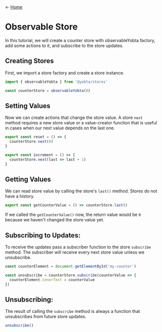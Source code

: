 &larr; [Home](../README.md)

# Observable Store

In this tutorial, we will create a counter store with observableYobta factory, add some actions to it, and subscribe to the store updates.

## Creating Stores

First, we import a store factory and create a store instance.

```js
import { observableYobta } from '@yobta/stores'

const counterStore = observableYobta(0)
```

## Setting Values

Now we can create actions that change the store value. A store `next` method requires a new store value or a value-creator function that is useful in cases when our next value depends on the last one.

```js
export const reset = () => {
  counterStore.next(0)
}

export const increment = () => {
  counterStore.next(last => last + 1)
}
```

## Getting Values

We can read store value by calling the store's `last()` method. Stores do not have a history.

```js
export const getCounterValue = () => counterStore.last()
```

If we called the `getCounterValue()` now, the return value would be `0` because we haven't changed the store value yet.

## Subscribing to Updates:

To receive the updates pass a subscriber function to the store `subscribe` method. The subscriber will receive every next store value unless we unsubscribe.

```js
const counterElement = document.getElementById('my-counter')

const unsubscribe = counterStore.subscribe(counterValue => {
  counterElement.innerText = counterValue
})
```

## Unsubscribing:

The result of calling the `subscribe` method is always a function that unsubscribes from future store updates.

```js
unsubscribe()
```
